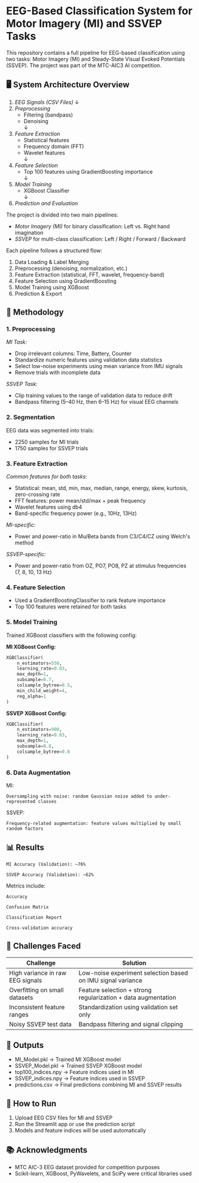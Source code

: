 # EEG-Based Classification System for Motor Imagery (MI) and SSVEP Tasks

This repository contains a full pipeline for EEG-based classification using two tasks: Motor Imagery (MI) and Steady-State Visual Evoked Potentials (SSVEP). The project was part of the MTC-AIC3 AI competition.

## 🖥️ System Architecture Overview
1. *EEG Signals (CSV Files)*
   ↓  
2. *Preprocessing*  
   - Filtering (bandpass)  
   - Denoising  
   ↓  
3. *Feature Extraction*  
   - Statistical features  
   - Frequency domain (FFT)  
   - Wavelet features  
   ↓  
4. *Feature Selection*  
   - Top 100 features using GradientBoosting importance  
   ↓  
5. *Model Training*  
   - XGBoost Classifier  
   ↓  
6. *Prediction and Evaluation*

The project is divided into two main pipelines:

- *Motor Imagery (MI)* for binary classification: Left vs. Right hand imagination
- *SSVEP* for multi-class classification: Left / Right / Forward / Backward

Each pipeline follows a structured flow:

1. Data Loading & Label Merging
2. Preprocessing (denoising, normalization, etc.)
3. Feature Extraction (statistical, FFT, wavelet, frequency-band)
4. Feature Selection using GradientBoosting
5. Model Training using XGBoost
6. Prediction & Export

## 🧪 Methodology

### 1. Preprocessing

*MI Task:*
- Drop irrelevant columns: Time, Battery, Counter
- Standardize numeric features using validation data statistics
- Select low-noise experiments using mean variance from IMU signals
- Remove trials with incomplete data

*SSVEP Task:*
- Clip training values to the range of validation data to reduce drift
- Bandpass filtering (5–40 Hz, then 6–15 Hz) for visual EEG channels

### 2. Segmentation
EEG data was segmented into trials:
- 2250 samples for MI trials
- 1750 samples for SSVEP trials

### 3. Feature Extraction

*Common features for both tasks:*
- Statistical: mean, std, min, max, median, range, energy, skew, kurtosis, zero-crossing rate
- FFT features: power mean/std/max + peak frequency
- Wavelet features using db4
- Band-specific frequency power (e.g., 10Hz, 13Hz)

*MI-specific:*
- Power and power-ratio in Mu/Beta bands from C3/C4/CZ using Welch's method

*SSVEP-specific:*
- Power and power-ratio from OZ, PO7, PO8, PZ at stimulus frequencies (7, 8, 10, 13 Hz)

### 4. Feature Selection
- Used a GradientBoostingClassifier to rank feature importance
- Top 100 features were retained for both tasks

### 5. Model Training
Trained XGBoost classifiers with the following config:

**MI XGBoost Config:**
```python
XGBClassifier(
    n_estimators=550,
    learning_rate=0.03,
    max_depth=1,
    subsample=0.7,
    colsample_bytree=0.5,
    min_child_weight=4,
    reg_alpha=1
)
```


**SSVEP XGBoost Config:**
```python
XGBClassifier(
    n_estimators=900,
    learning_rate=0.03,
    max_depth=1,
    subsample=0.8,
    colsample_bytree=0.8
)
```


### 6. Data Augmentation

MI:

    Oversampling with noise: random Gaussian noise added to under-represented classes

SSVEP:

    Frequency-related augmentation: feature values multiplied by small random factors


## 📊 Results

    MI Accuracy (Validation): ~76%

    SSVEP Accuracy (Validation): ~62%

Metrics include:

    Accuracy

    Confusion Matrix

    Classification Report

    Cross-validation accuracy


## 🚧 Challenges Faced

| Challenge                          | Solution |
|------------------------------------|----------|
| High variance in raw EEG signals   | Low-noise experiment selection based on IMU signal variance |
| Overfitting on small datasets      | Feature selection + strong regularization + data augmentation |
| Inconsistent feature ranges        | Standardization using validation set only |
| Noisy SSVEP test data              | Bandpass filtering and signal clipping |


## 📁 Outputs

- MI_Model.pkl → Trained MI XGBoost model  
- SSVEP_Model.pkl → Trained SSVEP XGBoost model  
- top100_indices.npy → Feature indices used in MI  
- SSVEP_indices.npy → Feature indices used in SSVEP  
- predictions.csv → Final predictions combining MI and SSVEP results  

## 🚀 How to Run

1. Upload EEG CSV files for MI and SSVEP  
2. Run the Streamlit app or use the prediction script  
3. Models and feature indices will be used automatically  

## 📚 Acknowledgments

- MTC AIC-3 EEG dataset provided for competition purposes  
- Scikit-learn, XGBoost, PyWavelets, and SciPy were critical libraries used
